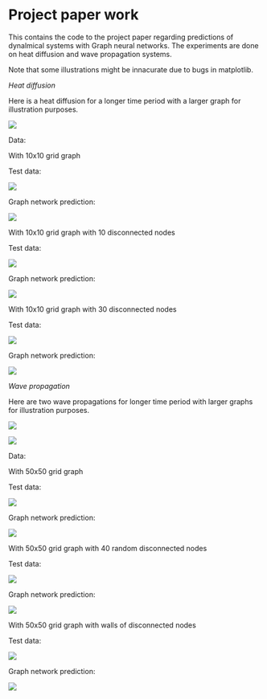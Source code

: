 # Project paper work

This contains the code to the project paper regarding predictions of dynalmical systems with Graph neural networks. The experiments are done on heat diffusion and wave propagation systems.

Note that some illustrations might be innacurate due to bugs in matplotlib.


_Heat diffusion_


Here is a heat diffusion for a longer time period with a larger graph for illustration purposes.

![](./long_time_graph_50hot.gif)

Data:

With 10x10 grid graph

Test data:

![](./heatwave/test0.gif)

Graph network prediction:

![](./heatwave/pred0.gif)

With 10x10 grid graph with 10 disconnected nodes

Test data:

![](./heatwave/test10.gif)

Graph network prediction:

![](./heatwave/pred10.gif)

With 10x10 grid graph with 30 disconnected nodes

Test data:

![](./heatwave/test30.gif)

Graph network prediction:

![](./heatwave/pred30.gif)


_Wave propagation_

Here are two wave propagations for longer time period with larger graphs for illustration purposes.

![](./heatwave/long_time_test.gif)


![](./heatwave/long_time_test2.gif)

Data:

With 50x50 grid graph

Test data:

![](./heatwave/test_no.gif)

Graph network prediction:

![](./heatwave/prediction_no.gif)

With 50x50 grid graph with 40 random disconnected nodes

Test data:

![](./heatwave/test_rand.gif)

Graph network prediction:

![](./heatwave/prediction_rand.gif)

With 50x50 grid graph with walls of disconnected nodes

Test data:

![](./heatwave/test_topbot.gif)

Graph network prediction:

![](./heatwave/prediction_topbot.gif)
